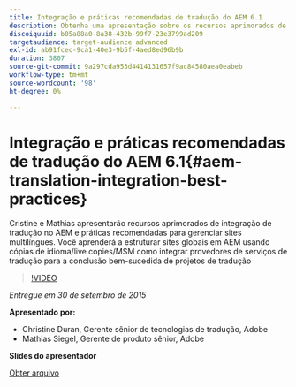 ```yaml
---
title: Integração e práticas recomendadas de tradução do AEM 6.1
description: Obtenha uma apresentação sobre os recursos aprimorados de integração de tradução no AEM. Conheça as práticas recomendadas para gerenciar sites multilíngues.
discoiquuid: b05a88a0-8a38-432b-99f7-23e3799ad209
targetaudience: target-audience advanced
exl-id: ab91fcec-9ca1-40e3-9b5f-4aed8ed96b9b
duration: 3807
source-git-commit: 9a297cda953d4414131657f9ac84580aea0eabeb
workflow-type: tm+mt
source-wordcount: '98'
ht-degree: 0%

---
```


# Integração e práticas recomendadas de tradução do AEM 6.1{#aem-translation-integration-best-practices}

Cristine e Mathias apresentarão recursos aprimorados de integração de tradução no AEM e práticas recomendadas para gerenciar sites multilíngues. Você aprenderá a estruturar sites globais em AEM usando cópias de idioma/live copies/MSM como integrar provedores de serviços de tradução para a conclusão bem-sucedida de projetos de tradução

>[!VIDEO](https://video.tv.adobe.com/v/19371/?quality=9)

*Entregue em 30 de setembro de 2015*

**Apresentado por:**

* Christine Duran, Gerente sênior de tecnologias de tradução, Adobe
* Mathias Siegel, Gerente de produto sênior, Adobe

**Slides do apresentador**

[Obter arquivo](assets/09302015-aem-gems-translation-integration-and-best-practices.pdf)

<!--
[Get back to the Overview](https://helpx.adobe.com/br/experience-manager/kt/eseminars/gems/aem-index.html)
-->
